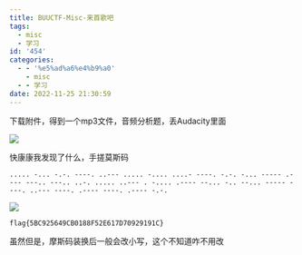 ```yaml
---
title: BUUCTF-Misc-来首歌吧
tags:
  - misc
  - 学习
id: '454'
categories:
  - - '%e5%ad%a6%e4%b9%a0'
    - misc
  - - 学习
date: 2022-11-25 21:30:59
---
```


下载附件，得到一个mp3文件，音频分析题，丢Audacity里面

![](https://pic.niaoluo.top/%E7%BD%91%E7%AB%99%E8%B0%83%E7%94%A8/misc%E9%9C%80%E8%A6%81/%E5%B1%8F%E5%B9%95%E6%88%AA%E5%9B%BE%202022-11-25%20212540.jpg)

快康康我发现了什么，手搓莫斯码

```
..... -... -.-. ----. ..--- ..... -.... ....- ----. -.-. -... ----- .---- ---.. ---.. ..-. ..... ..--- . -.... .---- --... -.. --... ----- ----. ..--- ----. .---- ----. .---- -.-.
```

![](https://pic.niaoluo.top/%E7%BD%91%E7%AB%99%E8%B0%83%E7%94%A8/misc%E9%9C%80%E8%A6%81/%E5%B1%8F%E5%B9%95%E6%88%AA%E5%9B%BE%202022-11-25%20212844.jpg)

```
flag{5BC925649CB0188F52E617D70929191C}
```

虽然但是，摩斯码装换后一般会改小写，这个不知道咋不用改